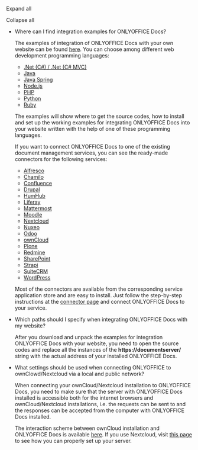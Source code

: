 Expand all

Collapse all

* Where can I find integration examples for ONLYOFFICE Docs?

  The examples of integration of ONLYOFFICE Docs with your own website can be found [here](/editors/demopreview). You can choose among different web development programming languages:

  * [.Net (C#) / .Net (C# MVC)](/editors/example/csharp)
  * [Java](/editors/example/java)
  * [Java Spring](/editors/example/javaspring)
  * [Node.js](/editors/example/nodejs)
  * [PHP](/editors/example/php)
  * [Python](/editors/example/python)
  * [Ruby](/editors/example/ruby)

  The examples will show where to get the source codes, how to install and set up the working examples for integrating ONLYOFFICE Docs into your website written with the help of one of these programming languages.

  If you want to connect ONLYOFFICE Docs to one of the existing document management services, you can see the ready-made connectors for the following services:

  * [Alfresco](/editors/alfresco)
  * [Chamilo](/editors/chamilo)
  * [Confluence](/editors/confluence)
  * [Drupal](/editors/drupal)
  * [HumHub](/editors/humhub)
  * [Liferay](/editors/liferay)
  * [Mattermost](/editors/mattermost)
  * [Moodle](/editors/moodle)
  * [Nextcloud](/editors/nextcloud)
  * [Nuxeo](/editors/nuxeo)
  * [Odoo](/editors/odoo)
  * [ownCloud](/editors/owncloud)
  * [Plone](/editors/plone)
  * [Redmine](/editors/redmine)
  * [SharePoint](/editors/sharepoint)
  * [Strapi](/editors/strapi)
  * [SuiteCRM](/editors/suitecrm)
  * [WordPress](/editors/wordpress)

  Most of the connectors are available from the corresponding service application store and are easy to install. Just follow the step-by-step instructions at the [connector page](/editors/plugins) and connect ONLYOFFICE Docs to your service.

- Which paths should I specify when integrating ONLYOFFICE Docs with my website?

  After you download and unpack the examples for integration ONLYOFFICE Docs with your website, you need to open the source codes and replace all the instances of the **https\://documentserver/** string with the actual address of your installed ONLYOFFICE Docs.

* What settings should be used when connecting ONLYOFFICE to ownClowd/Nextcloud via a local and public network?

  When connecting your ownCloud/Nextcloud installation to ONLYOFFICE Docs, you need to make sure that the server with ONLYOFFICE Docs installed is accessible both for the internet browsers and ownCloud/Nextcloud installations, i.e. the requests can be sent to and the responses can be accepted from the computer with ONLYOFFICE Docs installed.

  The interaction scheme between ownCloud installation and ONLYOFFICE Docs is available [here](/editors/owncloud#settings). If you use Nextcloud, visit [this page](/editors/nextcloud#settings) to see how you can properly set up your server.
